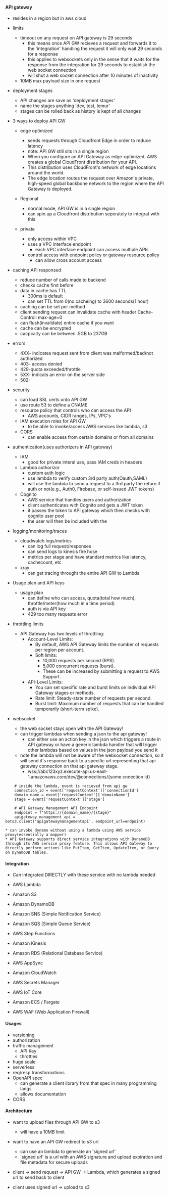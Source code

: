 #### API gateway
* resides in a region but in aws cloud

* limits
    * timeout on any request on API gateway is 29 seconds
        * this means once API GW recieves a request and forwards it to the 'integration' handling the request it will only wait 29 seconds for a response
        * this applies to websockets only in the sense that it waits for the response from the integration for 29 seconds to establish the web socket connection
        * will shut a web socket connection after 10 minutes of inactivity 
    * 10MB max payload size in one request

* deployment stages
    * API changes are save as 'deployment stages'
    * name the stages anything 'dev, test, lemur'
    * stages can be rolled back as history is kept of all changes

* 3 ways to deploy API GW
    * edge optimized 
        * sends requests through Cloudfront Edge in order to reduce latency
        * note: API GW still sits in a single region
        * When you configure an API Gateway as edge-optimized, AWS creates a global CloudFront distribution for your API.
        * This distribution uses CloudFront's network of edge locations around the world.
        * The edge location routes the request over Amazon's private, high-speed global backbone network to the region where the API Gateway is deployed.

    * Regional
        * normal mode, API GW is in a single region 
        * can spin up a Cloudfront distribution seperately to integrat with this
    * private
        * only access within VPC
        * uses a VPC interface endpoint
            * each VPC interface endpoint can access multiple APIs
        * control access with endpoint policy or gateway resource policy
            * can allow cross account access

* caching API responsed
    * reduce number of calls made to backend
    * checks cache first before
    * data in cache has TTL
        * 300ms is default
        * can set TTL from 0(no cacheing) to 3600 seconds(1 hour)
    * caching can be set per method
    * client sending request can invalidate cache with header Cache-Control: max-age=0
    * can flush(invalidate) entire cache if you want
    * cache can be encrypted
    * cacpcaity can be between .5GB to 237GB

* errors
    * 4XX- indicates request sent from client was malformed/bad/not authorized
    * 403- access denied
    * 429-quota exceeded/throttle
    * 5XX- indicats an error on the server side
    * 502-


* security
    * can load SSL certs onto API GW
    * use route 53 to define a CNAME
    * resource policy that controls who can access the API
        * AWS accounts, CIDR ranges, IPs, VPC's
    * IAM execution roles for API GW 
        * to be able to invoke/access AWS services like lambda, s3
    * CORS
        * can enable access from certain domains or from all domains

* authentication(uses authorizers in API gateway)
    * IAM
        * good for private interal use, pass IAM creds in headers
    * Lambda authorizor
        * custom auth logic
        * use lambda to verify custom 3rd party auth(Oauth,SAML)
        * will use the lambda to send a request to a 3rd party the return if auth or not(e.g., Auth0, Firebase, or self-issued JWT tokens)
    * Cognito
        * AWS service that handles users and authorization
        * client authenticates with Cognito and gets a JWT token
        * it passes the token to API gateway which then checks with cognito user pool
        * the user will then be included with the

* logging/monitoring/traces
    * cloudwatch logs/metrics
        * can log full request/responses
        * can send logs to kinesis fire hose
        * metrics per stage and have standard metrics like latency, cachecount, etc
    * xray
        * can get tracing throught the entire API GW to Lambda



* Usage plan and API keys
    * usage plan
        * can define who can access, quota(total how much), throttle/meter(how much in a time period)
        * auth is via API key
        * 429 too many requests error

* throttling limits
    * API Gateway has two levels of throttling:
        * Account-Level Limits:
            * By default, AWS API Gateway limits the number of requests per region per account.
            * Soft limits:
                * 10,000 requests per second (RPS).
                * 5,000 concurrent requests (burst).
                * These can be increased by submitting a request to AWS Support.
        * API-Level Limits:
            * You can set specific rate and burst limits on individual API Gateway stages or methods.
            * Rate limit: Steady-state number of requests per second.
            * Burst limit: Maximum number of requests that can be handled temporarily (short-term spike).


* websocket
    * the web socket stays open with the API Gateway!
    * can trigger lambdas when sending a json to the api gateway!
        * can either use an action key in the json which triggers a route in API gateway or have a generic lambda handler that will trigger other lambdas based on values in the json payload you send it
    * note the lambda will not be aware of the websocket connection, so it will send it's response back to a specific url representing that api gateway connection on that api gateway stage. 
        * wss://abc123xyz.execute-api.us-east-1.amazonaws.com/dev/@connections/{some cnnection id}
```
    # inside the lambda, event is recieved from api gw
    connection_id = event['requestContext']['connectionId']
    domain_name = event['requestContext']['domainName']
    stage = event['requestContext']['stage']
    
    # API Gateway Management API Endpoint
    endpoint = f"https://{domain_name}/{stage}"
    apigateway_management_api = boto3.client('apigatewaymanagementapi', endpoint_url=endpoint)

```
    * can invoke dynamo without using a lambda using AWS service proxy(essentially a mapper)
    * API Gateway supports direct service integrations with DynamoDB through its AWS service proxy feature. This allows API Gateway to directly perform actions like PutItem, GetItem, UpdateItem, or Query on DynamoDB tables.


#### Integration
* Can integrated DIRECTLY with these service with no lambda needed

* AWS Lambda
* Amazon S3
* Amazon DynamoDB
* Amazon SNS (Simple Notification Service)
* Amazon SQS (Simple Queue Service)
* AWS Step Functions
* Amazon Kinesis
* Amazon RDS (Relational Database Service)
* AWS AppSync
* Amazon CloudWatch
* AWS Secrets Manager
* AWS IoT Core
* Amazon ECS / Fargate
* AWS WAF (Web Application Firewall)




#### Usages
* versioning
* authorization
* traffic management
    * API Key
    * throttles
* huge scale
* serverless
* req/resp transformations
* OpenAPI spec
    * can generate a client library from that spec in many programming langs
    * allows documentation
* CORS



#### Architecture
* want to upload files through API GW to s3
    * will have a 10MB limit

* want to have an API GW redirect to s3 url
    * can use an lambda to generate an 'signed url'
    * 'signed url' is a url with an AWS signature and upload expiration and file metadata for secure uploads

*  client -> send request -> API GW -> Lambda, which generates a signed url to send back to client
*  client uses signed url -> upload to s3



